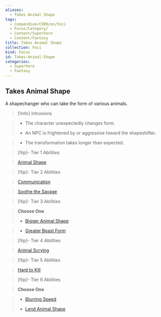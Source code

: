 ```yaml
---
aliases:
  - Takes Animal Shape
tags:
  - Compendium/CSRD/en/Foci
  - Focus/Category/
  - Content/Superhero
  - Content/Fantasy
title: Takes Animal Shape
collection: Foci
kind: Focus
id: Takes-Animal-Shape
categories:
  - Superhero
  - Fantasy
---
```

## Takes Animal Shape    
A shapechanger who can take the form of various animals.    
  
>[!info] Intrusions    
>- The character unexpectedly changes form.    
>- An NPC is frightened by or aggressive toward the shapeshifter.    
>- The transformation takes longer than expected.    
  
  
>[!tip]- Tier 1 Abilities    
> [Animal Shape](Animal-Shape.md)    
  
  
>[!tip]- Tier 2 Abilities    
> [Communication](Communication.md)    
> [Soothe the Savage](Soothe-the-Savage.md)    
  
  
>[!tip]- Tier 3 Abilities    
> **Choose One**    
>- [Bigger Animal Shape](Bigger-Animal-Shape.md)    
>- [Greater Beast Form](Greater-Beast-Form.md)    
  
  
>[!tip]- Tier 4 Abilities    
> [Animal Scrying](Animal-Scrying.md)    
  
  
>[!tip]- Tier 5 Abilities    
> [Hard to Kill](Hard-to-Kill.md)    
  
  
>[!tip]- Tier 6 Abilities    
> **Choose One**    
>- [Blurring Speed](Blurring-Speed.md)    
>- [Lend Animal Shape](Lend-Animal-Shape.md)
